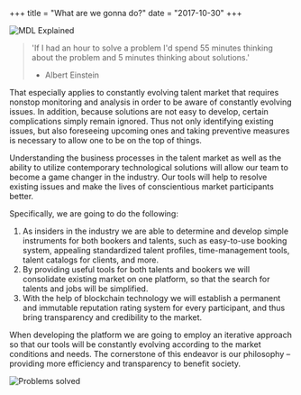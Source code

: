+++
title = "What are we gonna do?"
date = "2017-10-30"
+++

![MDL Explained](https://gateway.ipfs.io/ipfs/QmVqUgtsLLuUmLfEJSpejr36LFmSpnGsBLVKVj28tCkege/MDL%20Explained.jpg)

> 'If I had an hour to solve a problem I'd spend 55 minutes thinking about the problem and 5 minutes thinking about solutions.'
> - Albert Einstein

That especially applies to constantly evolving talent market that requires nonstop monitoring and analysis in order to be aware of constantly evolving issues. In addition, because solutions are not easy to develop, certain complications simply remain ignored. Thus not only identifying existing issues, but also foreseeing upcoming ones and taking preventive measures is necessary to allow one to be on the top of things.

Understanding the business processes in the talent market as well as the ability to utilize contemporary technological solutions will allow our team to become a game changer in the industry. Our tools will help to resolve existing issues and make the lives of conscientious market participants better.

Specifically, we are going to do the following:

1.	As insiders in the industry we are able to determine and develop simple instruments for both bookers and talents, such as easy-to-use booking system, appealing standardized talent profiles, time-management tools, talent catalogs for clients, and more.
2.	By providing useful tools for both talents and bookers we will consolidate existing market on one platform, so that the search for talents and jobs will be simplified.
3.	With the help of blockchain technology we will establish a permanent and immutable reputation rating system for every participant, and thus bring transparency and credibility to the market.

When developing the platform we are going to employ an iterative approach so that our tools will be constantly evolving according to the market conditions and needs. The cornerstone of this endeavor is our philosophy – providing more efficiency and transparency to benefit society.

![Problems solved](https://gateway.ipfs.io/ipfs/Qmes4y4RJ2LQot6i3sYoc2QDyhxs4RqHEMHVQBEfjs8V5q/Market%20problems%20solved.jpg)
